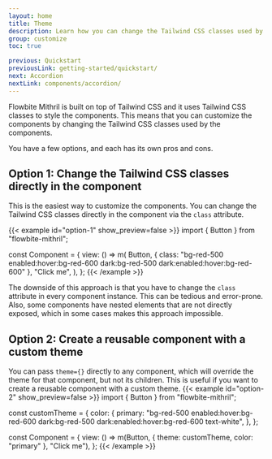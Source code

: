 ```yaml
---
layout: home
title: Theme
description: Learn how you can change the Tailwind CSS classes used by the components in Flowbite Mithril
group: customize
toc: true

previous: Quickstart
previousLink: getting-started/quickstart/
next: Accordion
nextLink: components/accordion/
---
```


Flowbite Mithril is built on top of Tailwind CSS and it uses Tailwind CSS classes to style the components. This means that you can customize the components by changing the Tailwind CSS classes used by the components.

You have a few options, and each has its own pros and cons.

## Option 1: Change the Tailwind CSS classes directly in the component

This is the easiest way to customize the components. You can change the Tailwind CSS classes directly in the component via the `class` attribute.

{{< example id="option-1" show_preview=false >}}
import { Button } from "flowbite-mithril";

const Component = {
  view: () =>
    m(
      Button,
      { class: "bg-red-500 enabled:hover:bg-red-600 dark:bg-red-500 dark:enabled:hover:bg-red-600" },
      "Click me",
    ),
};
{{< /example >}}

The downside of this approach is that you have to change the `class` attribute in every component instance. This can be tedious and error-prone. Also, some components have nested elements that are not directly exposed, which in some cases makes this approach impossible.

## Option 2: Create a reusable component with a custom theme

You can pass `theme={}` directly to any component, which will override the theme for that component, but not its children. This is useful if you want to create a reusable component with a custom theme.
{{< example id="option-2" show_preview=false >}}
import { Button } from "flowbite-mithril";

const customTheme = {
  color: {
    primary: "bg-red-500 enabled:hover:bg-red-600 dark:bg-red-500 dark:enabled:hover:bg-red-600 text-white",
  },
};

const Component = {
  view: () =>
    m(Button, { theme: customTheme, color: "primary" }, "Click me"),
};
{{< /example >}}
